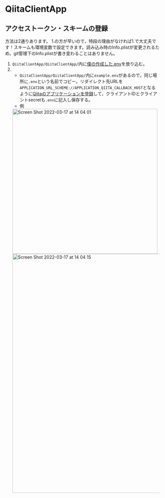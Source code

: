# QiitaClientApp
## アクセストークン・スキームの登録
方法は2通りあります。
1.の方が早いので，特段の理由がなければ1.で大丈夫です！スキームも環境変数で設定できます。読み込み時のInfo.plistが変更されるため，git管理下のInfo.plistが書き変わることはありません。
1. `QiitaClientApp/QiitaClientApp/`内に[僕の作成した.env](https://drive.google.com/file/d/1CB4nYrYnslMXTpRj_K5Ao3pVzg16VQf6/view?usp=sharing)を放り込む。
2.  * `QiitaClientApp/QiitaClientApp/`内に`example.env`があるので，同じ場所に`.env`という名前でコピー。リダイレクト先URLを`APPLICATION_URL_SCHEME://APPLICATION_QIITA_CALLBACK_HOST`となるように[Qiitaのアプリケーションを登録](https://qiita.com/settings/applications/new)して，クライアントIDとクライアントsecretも`.env`に記入し保存する。
    * 例
    <img width="472" alt="Screen Shot 2022-03-17 at 14 04 01" src="https://user-images.githubusercontent.com/41906969/158741205-0f1bf0aa-01ee-488b-8b7b-177ca1ec0529.png">
    <img width="778" alt="Screen Shot 2022-03-17 at 14 04 15" src="https://user-images.githubusercontent.com/41906969/158741216-12b2d927-d65d-45cb-b9f8-b88418a5b225.png">
